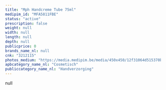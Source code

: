 ```yaml
---
title: "Mph Handcreme Tube 75ml"
medipim_id: "MFA5811FBE"
status: "active"
prescription: false
weight: null
width: null
length: null
depth: null
publicprice: 0
brands_name_nl: null
cnk: "3212115"
photos_medium: "https://media.medipim.be/media/450x450/12f31064d515370bce101a7b8a0ba414.jpg"
apbcategory_name_nl: "Cosmetisch"
publiccategory_name_nl: "Handverzorging"
---
```

null
